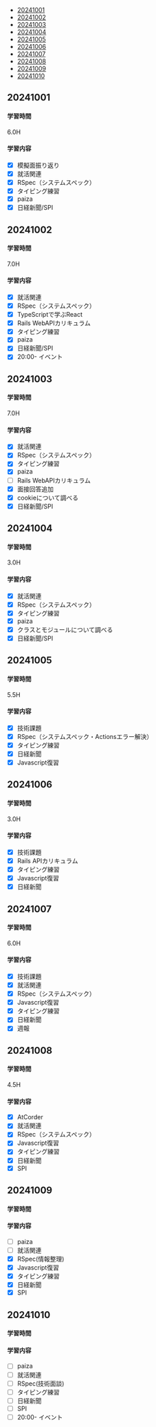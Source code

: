 - [20241001](https://github.com/nakayama-bird/TIL/blob/main/2024_10.md#20241001)
- [20241002](https://github.com/nakayama-bird/TIL/blob/main/2024_10.md#20241002)
- [20241003](https://github.com/nakayama-bird/TIL/blob/main/2024_10.md#20241003)
- [20241004](https://github.com/nakayama-bird/TIL/blob/main/2024_10.md#20241004)
- [20241005](https://github.com/nakayama-bird/TIL/blob/main/2024_10.md#20241005)
- [20241006](https://github.com/nakayama-bird/TIL/blob/main/2024_10.md#20241006)
- [20241007](https://github.com/nakayama-bird/TIL/blob/main/2024_10.md#20241007)
- [20241008](https://github.com/nakayama-bird/TIL/blob/main/2024_10.md#20241008)
- [20241009](https://github.com/nakayama-bird/TIL/blob/main/2024_10.md#20241009)
- [20241010](https://github.com/nakayama-bird/TIL/blob/main/2024_10.md#20241010)

## 20241001
#### 学習時間
6.0H
#### 学習内容
- [X] 模擬面振り返り
- [X] 就活関連
- [X] RSpec（システムスペック）
- [X] タイピング練習
- [X] paiza
- [X] 日経新聞/SPI
## 20241002
#### 学習時間
7.0H
#### 学習内容
- [X] 就活関連
- [X] RSpec（システムスペック）
- [X] TypeScriptで学ぶReact
- [X] Rails WebAPIカリキュラム
- [X] タイピング練習
- [X] paiza
- [X] 日経新聞/SPI
- [X] 20:00- イベント
## 20241003
#### 学習時間
7.0H
#### 学習内容
- [X] 就活関連
- [X] RSpec（システムスペック）
- [X] タイピング練習
- [X] paiza
- [ ] Rails WebAPIカリキュラム
- [X] 面接回答追加
- [X] cookieについて調べる
- [X] 日経新聞/SPI
## 20241004
#### 学習時間
3.0H
#### 学習内容
- [X] 就活関連
- [X] RSpec（システムスペック）
- [X] タイピング練習
- [X] paiza
- [X] クラスとモジュールについて調べる
- [X] 日経新聞/SPI
## 20241005
#### 学習時間
5.5H
#### 学習内容
- [X] 技術課題
- [X] RSpec（システムスペック・Actionsエラー解決）
- [X] タイピング練習
- [X] 日経新聞
- [X] Javascript復習
## 20241006
#### 学習時間
3.0H
#### 学習内容
- [X] 技術課題
- [X] Rails APIカリキュラム
- [X] タイピング練習
- [X] Javascript復習
- [X] 日経新聞
## 20241007
#### 学習時間
6.0H
#### 学習内容
- [X] 技術課題
- [X] 就活関連
- [X] RSpec（システムスペック）
- [X] Javascript復習
- [X] タイピング練習
- [X] 日経新聞
- [X] 週報
## 20241008
#### 学習時間
4.5H
#### 学習内容
- [X] AtCorder
- [X] 就活関連
- [X] RSpec（システムスペック）
- [X] Javascript復習
- [X] タイピング練習
- [X] 日経新聞
- [X] SPI
## 20241009
#### 学習時間

#### 学習内容
- [ ] paiza
- [ ] 就活関連
- [X] RSpec(情報整理)
- [X] Javascript復習
- [X] タイピング練習
- [X] 日経新聞
- [X] SPI
## 20241010
#### 学習時間

#### 学習内容
- [ ] paiza
- [ ] 就活関連
- [ ] RSpec(技術面談)
- [ ] タイピング練習
- [ ] 日経新聞
- [ ] SPI
- [ ] 20:00- イベント
